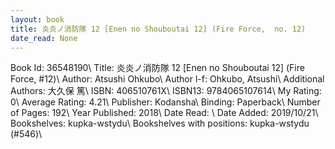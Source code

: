 ```yaml
---
layout: book
title: 炎炎ノ消防隊 12 [Enen no Shouboutai 12] (Fire Force,  no. 12)
date_read: None
---
```


Book Id: 36548190\ 
Title: 炎炎ノ消防隊 12 [Enen no Shouboutai 12] (Fire Force, #12)\ 
Author: Atsushi Ohkubo\ 
Author l-f: Ohkubo, Atsushi\ 
Additional Authors: 大久保 篤\ 
ISBN: 406510761X\ 
ISBN13: 9784065107614\ 
My Rating: 0\ 
Average Rating: 4.21\ 
Publisher: Kodansha\ 
Binding: Paperback\ 
Number of Pages: 192\ 
Year Published: 2018\ 
Date Read: \ 
Date Added: 2019/10/21\ 
Bookshelves: kupka-wstydu\ 
Bookshelves with positions: kupka-wstydu (#546)\ 

